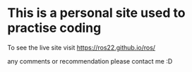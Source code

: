 # This is a personal site used to practise coding

To see the live site visit https://ros22.github.io/ros/

any comments or recommendation please contact me :D 
